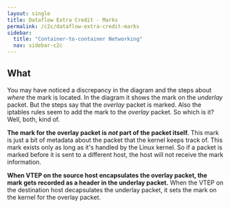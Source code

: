 ```yaml
---
layout: single
title: Dataflow Extra Credit - Marks
permalink: /c2c/dataflow-extra-credit-marks
sidebar:
  title: "Container-to-container Networking"
  nav: sidebar-c2c
---
```


## What
You may have noticed a discrepancy in the diagram and the steps about _where_
the mark is located. In the diagram it shows the mark on the _underlay_ packet.
But the steps say that the _overlay_ packet is marked. Also the iptables rules
seem to add the mark to the _overlay_ packet. So which is it? Well, both, kind
of.

**The mark for the overlay packet is _not_ part of the packet itself.** This
mark is just a bit of metadata about the packet that the kernel keeps track of.
This mark exists only as long as it's handled by the Linux kernel. So if a
packet is marked before it is sent to a different host, the host will not
receive the mark information.

**When VTEP on the source host encapsulates the overlay packet, the mark gets
recorded as a header in the underlay packet.** When the VTEP on the destination
host decapsulates the underlay packet, it sets the mark on the kernel for the
overlay packet.
